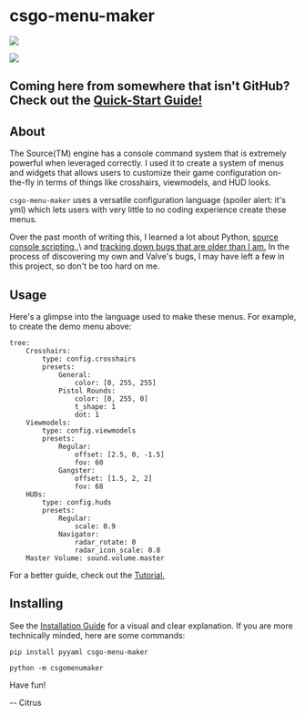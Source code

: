 csgo-menu-maker
===============

![](https://img.shields.io/pypi/pyversions/csgo-menu-maker.svg)

![](https://raw.githubusercontent.com/wiki/citrusCS/csgo-menu-maker/assets/readme/demo.png)

## Coming here from somewhere that isn't GitHub? Check out the [Quick-Start Guide!](https://git.io/fhj0L)

## About

The Source(TM) engine has a console command system that is extremely powerful when leveraged correctly. I used it to create a system of menus and widgets that allows users to customize their game configuration on-the-fly in terms of things like crosshairs, viewmodels, and HUD looks. 

`csgo-menu-maker` uses a versatile configuration language (spoiler alert: it's yml) which lets users with very little to no coding experience create these menus.

Over the past month of writing this, I learned a lot about Python, [source console scripting,](https://developer.valvesoftware.com/wiki/Developer_Console),\ and [tracking down bugs that are older than I am.](https://git.io/fhj0O) In the process of discovering my own and Valve's bugs, I may have left a few in this project, so don't be too hard on me.

## Usage

Here's a glimpse into the language used to make these menus. For example, to create the demo menu above:

```
tree:
    Crosshairs:
        type: config.crosshairs
        presets:
            General:
                color: [0, 255, 255]
            Pistol Rounds:
                color: [0, 255, 0]
                t_shape: 1
                dot: 1
    Viewmodels:
        type: config.viewmodels
        presets:
            Regular:
                offset: [2.5, 0, -1.5]
                fov: 60
            Gangster:
                offset: [1.5, 2, 2]
                fov: 68
    HUDs:
        type: config.huds
        presets:
            Regular:
                scale: 0.9
            Navigator:
                radar_rotate: 0
                radar_icon_scale: 0.8
    Master Volume: sound.volume.master
```

For a better guide, check out the [Tutorial.](https://git.io/fhh53)

## Installing

See the [Installation Guide](https://git.io/fhh5O) for a visual and clear explanation. If you are more technically minded, here are some commands:

```
pip install pyyaml csgo-menu-maker
```

```
python -m csgomenumaker
```

Have fun!

-- Citrus
